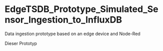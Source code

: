 # EdgeTSDB_Prototype_Simulated_Sensor_Ingestion_to_InfluxDB
Data ingestion prototype based on an edge device and Node-Red


Dieser Prototyp
